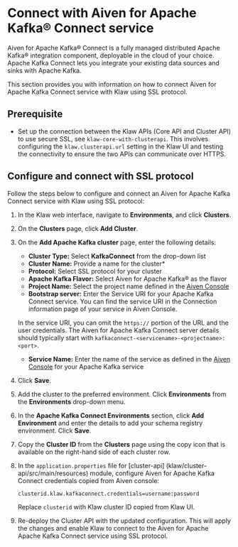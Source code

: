 # Connect with Aiven for Apache Kafka® Connect service

Aiven for Apache Kafka® Connect is a fully managed distributed Apache
Kafka® integration component, deployable in the cloud of your choice.
Apache Kafka Connect lets you integrate your existing data sources and
sinks with Apache Kafka.

This section provides you with information on how to connect Aiven for
Apache Kafka Connect service with Klaw using SSL protocol.

## Prerequisite

- Set up the connection between the Klaw APIs (Core API and Cluster
  API) to use secure SSL, see
  `klaw-core-with-clusterapi`. This
  involves configuring the `klaw.clusterapi.url` setting in the Klaw
  UI and testing the connectivity to ensure the two APIs can
  communicate over HTTPS.

## Configure and connect with SSL protocol

Follow the steps below to configure and connect an Aiven for Apache
Kafka Connect service with Klaw using SSL protocol:

1. In the Klaw web interface, navigate to **Environments**, and click
   **Clusters**.
2. On the **Clusters** page, click **Add Cluster**.

3. On the **Add Apache Kafka cluster** page, enter the following details:

   - **Cluster Type:** Select **KafkaConnect** from the drop-down list
   - **Cluster Name:** Provide a name for the cluster\*
   - **Protocol:** Select SSL protocol for your cluster
   - **Apache Kafka Flavor:** Select Aiven for Apache Kafka® as the flavor
   - **Project Name:** Select the project name defined in the [Aiven Console](https://console.aiven.io/)
   - **Bootstrap server:** Enter the Service URI for your Apache Kafka Connect service. You can find the service URI in the Connection information page of your service in Aiven Console.

   In the service URI, you can omit the `https://` portion of the URL and the user credentials. The Aiven for Apache Kafka Connect server details should typically start with `kafkaconnect-<servicename>-<projectname>:<port>`.

   - **Service Name:** Enter the name of the service as defined in the [Aiven Console](https://console.aiven.io/) for your Apache Kafka service

4. Click **Save**.

5. Add the cluster to the preferred environment.
   Click **Environments** from the **Environments** drop-down menu.

6. In the **Apache Kafka Connect Environments** section, click **Add Environment**
   and enter the details to add your schema registry environment. Click
   **Save**.

7. Copy the **Cluster ID** from the **Clusters** page using
   the copy icon that is available on the right-hand side of each
   cluster row.

8. In the `application.properties` file for [cluster-api] (klaw/cluster-api/src/main/resources) module, configure Aiven for Apache Kafka Connect credentials copied from Aiven console:

   `clusterid.klaw.kafkaconnect.credentials=username:password`

   Replace `clusterid` with Klaw cluster ID copied from Klaw UI.

9. Re-deploy the Cluster API with the updated configuration. This will
   apply the changes and enable Klaw to connect to the Aiven for Apache
   Apache Kafka Connect service using SSL protocol.
